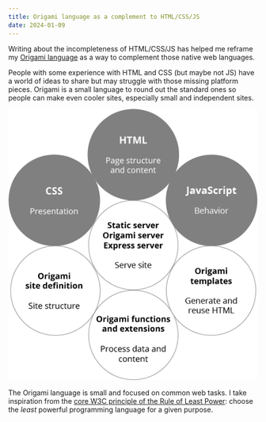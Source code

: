 ```yaml
---
title: Origami language as a complement to HTML/CSS/JS
date: 2024-01-09
---
```


Writing about the incompleteness of HTML/CSS/JS has helped me reframe my [Origami language](https://weborigami.org/language) as a way to complement those native web languages.

People with some experience with HTML and CSS (but maybe not JS) have a world of ideas to share but may struggle with those missing platform pieces. Origami is a small language to round out the standard ones so people can make even cooler sites, especially small and independent sites.

![](/images/2024/01/roles.png)

The Origami language is small and focused on common web tasks. I take inspiration from the [core W3C principle of the Rule of Least Power](https://www.w3.org/2001/tag/doc/leastPower.html): choose the _least_ powerful programming language for a given purpose.
